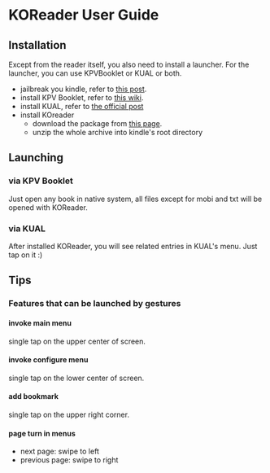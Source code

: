 # KOReader User Guide

## Installation
Except from the reader itself, you also need to install a launcher. For the
launcher, you can use KPVBooklet or KUAL or both.

  * jailbreak you kindle, refer to [this post](http://www.mobileread.com/forums/showthread.php?t=198446).
  * install KPV Booklet, refer to [this wiki](https://github.com/koreader/kpvbooklet/wiki).
  * install KUAL, refer to [the official post](http://www.mobileread.com/forums/showthread.php?t=203326)
  * install KOreader
    * download the package from [this page](https://github.com/koreader/koreader/wiki/Download).
    * unzip the whole archive into kindle's root directory

## Launching
### via KPV Booklet
Just open any book in native system, all files except for mobi and txt will be opened with KOReader.
### via KUAL
After installed KOReader, you will see related entries in KUAL's menu. Just tap on it :)

## Tips
### Features that can be launched by gestures
#### invoke main menu
  single tap on the upper center of screen.
#### invoke configure menu
  single tap on the lower center of screen.
#### add bookmark
  single tap on the upper right corner.
#### page turn in menus
  * next page: swipe to left
  * previous page: swipe to right

